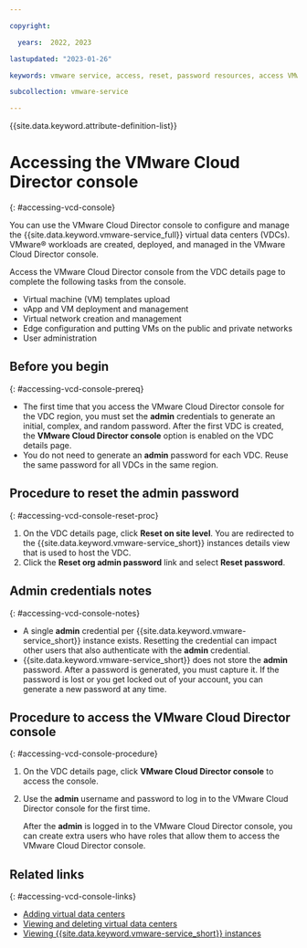 ```yaml
---

copyright:

  years:  2022, 2023

lastupdated: "2023-01-26"

keywords: vmware service, access, reset, password resources, access VMware Cloud Director console

subcollection: vmware-service

---
```


{{site.data.keyword.attribute-definition-list}}

# Accessing the VMware Cloud Director console
{: #accessing-vcd-console}

You can use the VMware Cloud Director console to configure and manage the {{site.data.keyword.vmware-service_full}} virtual data centers (VDCs). VMware® workloads are created, deployed, and managed in the VMware Cloud Director console.

Access the VMware Cloud Director console from the VDC details page to complete the following tasks from the console.

* Virtual machine (VM) templates upload
* vApp and VM deployment and management
* Virtual network creation and management
* Edge configuration and putting VMs on the public and private networks
* User administration

## Before you begin
{: #accessing-vcd-console-prereq}

* The first time that you access the VMware Cloud Director console for the VDC region, you must set the **admin** credentials to generate an initial, complex, and random password. After the first VDC is created, the **VMware Cloud Director console** option is enabled on the VDC details page.
* You do not need to generate an **admin** password for each VDC. Reuse the same password for all VDCs in the same region.

## Procedure to reset the admin password
{: #accessing-vcd-console-reset-proc}

1. On the VDC details page, click **Reset on site level**. You are redirected to the {{site.data.keyword.vmware-service_short}} instances details view that is used to host the VDC.
2. Click the **Reset org admin password** link and select **Reset password**.

## Admin credentials notes
{: #accessing-vcd-console-notes}

* A single **admin** credential per {{site.data.keyword.vmware-service_short}} instance exists. Resetting the credential can impact other users that also authenticate with the **admin** credential.
* {{site.data.keyword.vmware-service_short}} does not store the **admin** password. After a password is generated, you must capture it. If the password is lost or you get locked out of your account, you can generate a new password at any time.

## Procedure to access the VMware Cloud Director console
{: #accessing-vcd-console-procedure}

1. On the VDC details page, click **VMware Cloud Director console** to access the console.
2. Use the **admin** username and password to log in to the VMware Cloud Director console for the first time.

   After the **admin** is logged in to the VMware Cloud Director console, you can create extra users who have roles that allow them to access the VMware Cloud Director console.

## Related links
{: #accessing-vcd-console-links}

* [Adding virtual data centers](/docs/vmware-service?topic=vmware-service-vdc-adding)
* [Viewing and deleting virtual data centers](/docs/vmware-service?topic=vmware-service-vdc-view-delete)
* [Viewing {{site.data.keyword.vmware-service_short}} instances](/docs/vmware-service?topic=vmware-service-tenant-viewing)
